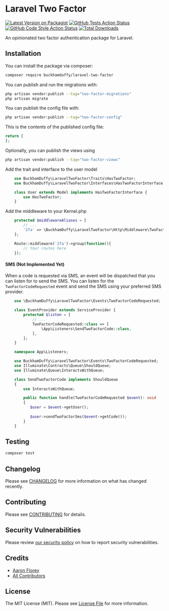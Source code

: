 # Laravel Two Factor

[![Latest Version on Packagist](https://img.shields.io/packagist/v/buckhamduffy/laravel-two-factor.svg?style=flat-square)](https://packagist.org/packages/buckhamduffy/laravel-two-factor)
[![GitHub Tests Action Status](https://img.shields.io/github/actions/workflow/status/buckhamduffy/laravel-two-factor/run-tests.yml?branch=main&label=tests&style=flat-square)](https://github.com/buckhamduffy/laravel-two-factor/actions?query=workflow%3Arun-tests+branch%3Amain)
[![GitHub Code Style Action Status](https://img.shields.io/github/actions/workflow/status/buckhamduffy/laravel-two-factor/fix-php-code-style-issues.yml?branch=main&label=code%20style&style=flat-square)](https://github.com/buckhamduffy/laravel-two-factor/actions?query=workflow%3A"Fix+PHP+code+style+issues"+branch%3Amain)
[![Total Downloads](https://img.shields.io/packagist/dt/buckhamduffy/laravel-two-factor.svg?style=flat-square)](https://packagist.org/packages/buckhamduffy/laravel-two-factor)

An opinionated two factor authentication package for Laravel.

## Installation

You can install the package via composer:

```bash
composer require buckhamduffy/laravel-two-factor
```

You can publish and run the migrations with:

```bash
php artisan vendor:publish --tag="two-factor-migrations"
php artisan migrate
```

You can publish the config file with:

```bash
php artisan vendor:publish --tag="two-factor-config"
```

This is the contents of the published config file:

```php
return [
];
```

Optionally, you can publish the views using

```bash
php artisan vendor:publish --tag="two-factor-views"
```

Add the trait and interface to the user model
```php
    use BuckhamDuffy\LaravelTwoFactor\Traits\HasTwoFactor;
    use BuckhamDuffy\LaravelTwoFactor\Interfaces\HasTwoFactorInterface;

    class User extends Model implements HasTwoFactorInterface {
        use HasTwoFactor;
    }
```

Add the middleware to your Kernel.php
```php
    protected $middlewareAliases = [
        // ...
        '2fa' => \BuckhamDuffy\LaravelTwoFactor\Http\Middleware\TwoFactorMiddleware::class,
    ];
```

```php
    Route::middleware('2fa')->group(function(){
        // Your routes here
    });
```

#### SMS (Not Implemented Yet)

When a code is requested via SMS, an event will be dispatched that you can listen for to send the SMS. You can listen for the `TwoFactorCodeRequested` event and send the SMS using your preferred SMS provider.

```php
    use \BuckhamDuffy\LaravelTwoFactor\Events\TwoFactorCodeRequested;
    
    class EventProvider extends ServiceProvider {
        protected $listen = [
            // ...
            TwoFactorCodeRequested::class => [
                \App\Listeners\SendTwoFactorCode::class,
            ],
        ];
    }
```

```php
    namespace App\Listeners;

    use BuckhamDuffy\LaravelTwoFactor\Events\TwoFactorCodeRequested;
    use Illuminate\Contracts\Queue\ShouldQueue;
    use Illuminate\Queue\InteractsWithQueue;

    class SendTwoFactorCode implements ShouldQueue
    {
        use InteractsWithQueue;

        public function handle(TwoFactorCodeRequested $event): void
        {
           $user = $event->getUser();
           
           $user->sendTwoFactorSms($event->getCode());
        }
    }
```

## Testing

```bash
composer test
```

## Changelog

Please see [CHANGELOG](CHANGELOG.md) for more information on what has changed recently.

## Contributing

Please see [CONTRIBUTING](CONTRIBUTING.md) for details.

## Security Vulnerabilities

Please review [our security policy](../../security/policy) on how to report security vulnerabilities.

## Credits

- [Aaron Florey](https://github.com/aaronflorey)
- [All Contributors](../../contributors)

## License

The MIT License (MIT). Please see [License File](LICENSE.md) for more information.
